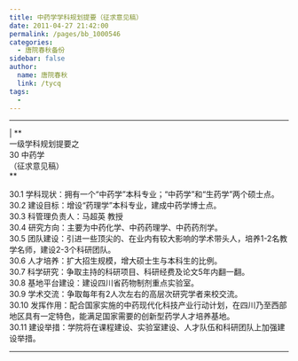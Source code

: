 ```yaml
---
title: 中药学学科规划提要（征求意见稿）
date: 2011-04-27 21:42:00
permalink: /pages/bb_1000546
categories: 
  - 唐院春秋备份
sidebar: false
author: 
  name: 唐院春秋
  link: /tycq
tags: 
  - 
---
```


* * *

  
|  **  
一级学科规划提要之  
30 中药学  
（征求意见稿）  
**  
  
30.1 学科现状：拥有一个“中药学”本科专业；“中药学”和“生药学”两个硕士点。  
30.2 建设目标：增设“药理学”本科专业，建成中药学博士点。  
30.3 科管理负责人：马超英 教授  
30.4 研究方向：主要为中药化学、中药药理学、中药药剂学。  
30.5 团队建设：引进一些顶尖的、在业内有较大影响的学术带头人，培养1-2名教学名师，建设2-3个科研团队。  
30.6 人才培养：扩大招生规模，增大硕士生与本科生的比例。  
30.7 科学研究：争取主持的科研项目、科研经费及论文5年内翻一翻。  
30.8 基地平台建设：建设四川省药物制剂重点实验室。  
30.9 学术交流：争取每年有2人次左右的高层次研究学者来校交流。  
30.10 发挥作用：配合国家实施的中药现代化科技产业行动计划，在四川乃至西部地区具有一定特色，能满足国家需要的创新型药学人才培养基地。  
30.11 建设举措：学院将在课程建设、实验室建设、人才队伍和科研团队上加强建设举措。  
  
  
---